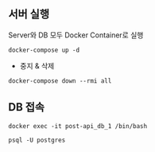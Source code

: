 ## 서버 실행

Server와 DB 모두 Docker Container로 실행

```
docker-compose up -d
```

- 중지 & 삭제
```
docker-compose down --rmi all
```


## DB 접속
```
docker exec -it post-api_db_1 /bin/bash
 
psql -U postgres
```